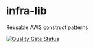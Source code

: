 # infra-lib

Reusable AWS construct patterns

[![Quality Gate Status](https://sonarcloud.io/api/project_badges/measure?project=badatt_infra-lib&metric=alert_status)](https://sonarcloud.io/dashboard?id=badatt_infra-lib)

